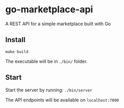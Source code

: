 # go-marketplace-api
A REST API for a simple marketplace built with Go


## Install

`make build`

The executable will be in `./bin/` folder.

## Start

Start the server by running:
```./bin/server```

The API endpoints will be available on `localhost:7000`
